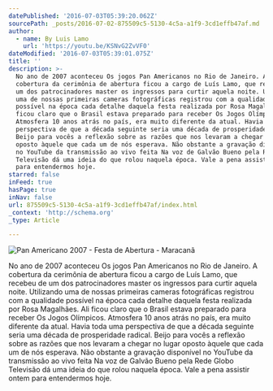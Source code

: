 ```yaml
---
datePublished: '2016-07-03T05:39:20.062Z'
sourcePath: _posts/2016-07-02-875509c5-5130-4c5a-a1f9-3cd1effb47af.md
author:
  - name: By Luis Lamo
    url: 'https://youtu.be/KSNvG2ZvVF0'
dateModified: '2016-07-03T05:39:01.075Z'
title: ''
description: >-
  No ano de 2007 aconteceu Os jogos Pan Americanos no Rio de Janeiro. A
  cobertura da cerimônia de abertura ficou a cargo de Luís Lamo, que recebeu de
  um dos patrocinadores master os ingressos para curtir aquela noite. Utilizando
  uma de nossas primeiras cameras fotográficas registrou com a qualidade
  possível na época cada detalhe daquela festa realizada por Rosa Magalhães. Ali
  ficou claro que o Brasil estava preparado para receber Os Jogos Olímpicos.
  Atmosfera 10 anos atrás no país, era muito diferente da atual. Havia toda uma
  perspectiva de que a década seguinte seria uma década de prosperidade radical.
  Beijo para vocês a reflexão sobre as razões que nos levaram a chegar no lugar
  oposto àquele que cada um de nós esperava. Não obstante a gravação disponível
  no YouTube da transmissão ao vivo feita Na voz de Galvão Bueno pela Rede Globo
  Televisão dá uma ideia do que rolou naquela época. Vale a pena assistir ontem
  para entendermos hoje.
starred: false
inFeed: true
hasPage: true
inNav: false
url: 875509c5-5130-4c5a-a1f9-3cd1effb47af/index.html
_context: 'http://schema.org'
_type: Article

---
```

![Pan Americano 2007 - Festa de Abertura - Maracanã](https://the-grid-user-content.s3-us-west-2.amazonaws.com/9f3de01b-18f7-4589-ae5a-3c1be35b3193.jpg)

No ano de 2007 aconteceu Os jogos Pan Americanos no Rio de Janeiro. A cobertura da cerimônia de abertura ficou a cargo de Luís Lamo, que recebeu de um dos patrocinadores master os ingressos para curtir aquela noite. Utilizando uma de nossas primeiras cameras fotográficas registrou com a qualidade possível na época cada detalhe daquela festa realizada por Rosa Magalhães. Ali ficou claro que o Brasil estava preparado para receber Os Jogos Olímpicos. Atmosfera 10 anos atrás no país, era muito diferente da atual. Havia toda uma perspectiva de que a década seguinte seria uma década de prosperidade radical. Beijo para vocês a reflexão sobre as razões que nos levaram a chegar no lugar oposto àquele que cada um de nós esperava. Não obstante a gravação disponível no YouTube da transmissão ao vivo feita Na voz de Galvão Bueno pela Rede Globo Televisão dá uma ideia do que rolou naquela época. Vale a pena assistir ontem para entendermos hoje.